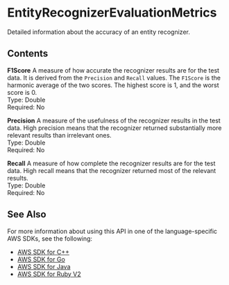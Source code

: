 # EntityRecognizerEvaluationMetrics<a name="API_EntityRecognizerEvaluationMetrics"></a>

 Detailed information about the accuracy of an entity recognizer\. 

## Contents<a name="API_EntityRecognizerEvaluationMetrics_Contents"></a>

 **F1Score**   <a name="comprehend-Type-EntityRecognizerEvaluationMetrics-F1Score"></a>
A measure of how accurate the recognizer results are for the test data\. It is derived from the `Precision` and `Recall` values\. The `F1Score` is the harmonic average of the two scores\. The highest score is 1, and the worst score is 0\.   
Type: Double  
Required: No

 **Precision**   <a name="comprehend-Type-EntityRecognizerEvaluationMetrics-Precision"></a>
A measure of the usefulness of the recognizer results in the test data\. High precision means that the recognizer returned substantially more relevant results than irrelevant ones\.   
Type: Double  
Required: No

 **Recall**   <a name="comprehend-Type-EntityRecognizerEvaluationMetrics-Recall"></a>
A measure of how complete the recognizer results are for the test data\. High recall means that the recognizer returned most of the relevant results\.  
Type: Double  
Required: No

## See Also<a name="API_EntityRecognizerEvaluationMetrics_SeeAlso"></a>

For more information about using this API in one of the language\-specific AWS SDKs, see the following:
+  [AWS SDK for C\+\+](https://docs.aws.amazon.com/goto/SdkForCpp/comprehend-2017-11-27/EntityRecognizerEvaluationMetrics) 
+  [AWS SDK for Go](https://docs.aws.amazon.com/goto/SdkForGoV1/comprehend-2017-11-27/EntityRecognizerEvaluationMetrics) 
+  [AWS SDK for Java](https://docs.aws.amazon.com/goto/SdkForJava/comprehend-2017-11-27/EntityRecognizerEvaluationMetrics) 
+  [AWS SDK for Ruby V2](https://docs.aws.amazon.com/goto/SdkForRubyV2/comprehend-2017-11-27/EntityRecognizerEvaluationMetrics) 